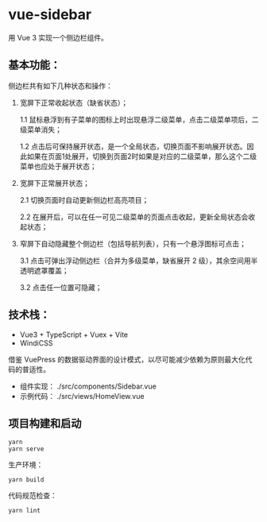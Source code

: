 # vue-sidebar 

用 Vue 3 实现一个侧边栏组件。

## 基本功能：

侧边栏共有如下几种状态和操作：

1. 宽屏下正常收起状态（缺省状态）；

   1.1 鼠标悬浮到有子菜单的图标上时出现悬浮二级菜单，点击二级菜单项后，二级菜单消失；

   1.2 点击后可保持展开状态，是一个全局状态，切换页面不影响展开状态。因此如果在页面1处展开，切换到页面2时如果是对应的二级菜单，那么这个二级菜单也应处于展开状态；

2. 宽屏下正常展开状态；

   2.1 切换页面时自动更新侧边栏高亮项目；

   2.2 在展开后，可以在任一可见二级菜单的页面点击收起，更新全局状态会收起状态；

3. 窄屏下自动隐藏整个侧边栏（包括导航列表），只有一个悬浮图标可点击；

   3.1 点击可弹出浮动侧边栏（合并为多级菜单，缺省展开 2 级），其余空间用半透明遮罩覆盖；

   3.2 点击任一位置可隐藏；

## 技术栈：

* Vue3 + TypeScript + Vuex + Vite
* WindiCSS

借鉴 VuePress 的数据驱动界面的设计模式，以尽可能减少依赖为原则最大化代码的普适性。

* 组件实现： ./src/components/Sidebar.vue
* 示例代码： ./src/views/HomeView.vue

## 项目构建和启动

```
yarn
yarn serve
```

生产环境：

```
yarn build
```

代码规范检查：

```
yarn lint
```

